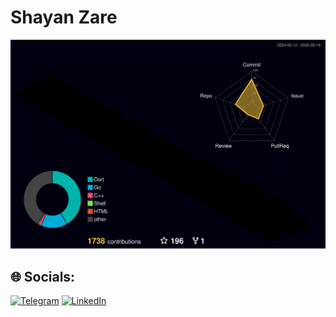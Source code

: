 # Shayan Zare

![shayanzare-dev](profile-3d-contrib/profile-night-rainbow.svg)


## 🌐 Socials:
[![Telegram](https://img.shields.io/badge/Telegram-%231DA1F2.svg?logo=Telegram&logoColor=white)](https://t.me/shayan_zare_dev) [![LinkedIn](https://img.shields.io/badge/LinkedIn-%230077B5.svg?logo=linkedin&logoColor=white)](https://www.linkedin.com/in/shayan-zare)